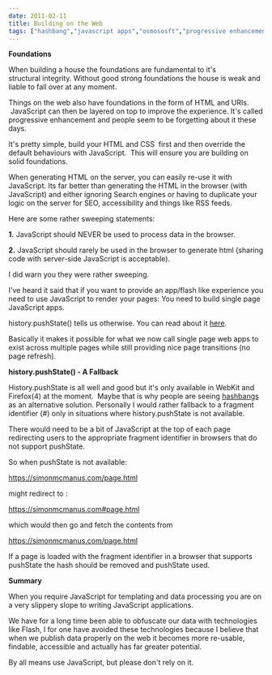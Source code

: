 ```yaml
---
date: 2011-02-11
title: Building on the Web
tags: ["hashbang","javascript apps","osmososft","progressive enhancement","pushState","web apps","post", "web"]
---
```

**Foundations**  
  
When building a house the foundations are fundamental to it's structural integrity. Without good strong foundations the house is weak and liable to fall over at any moment.  
  
Things on the web also have foundations in the form of HTML and URIs.  JavaScript can then be layered on top to improve the experience. It's called progressive enhancement and people seem to be forgetting about it these days.  
  
It's pretty simple, build your HTML and CSS  first and then override the default behaviours with JavaScript.  This will ensure you are building on solid foundations.  
  
When generating HTML on the server, you can easily re-use it with JavaScript. Its far better than generating the HTML in the browser (with JavaScript) and either ignoring Search engines or having to duplicate your logic on the server for SEO, accessibility and things like RSS feeds.  
  
  
  
Here are some rather sweeping statements:  
  
**1.** JavaScript should NEVER be used to process data in the browser.  
  
**2\.** JavaScript should rarely be used in the browser to generate html (sharing code with server-side JavaScript is acceptable).  
  
I did warn you they were rather sweeping.  
  
I've heard it said that if you want to provide an app/flash like experience you need to use JavaScript to render your pages: You need to build single page JavaScript apps.  
  
history.pushState() tells us otherwise. You can read about it [here](https://developer.mozilla.org/en/DOM/Manipulating_the_browser_history "history.pushState docs").  
  
Basically it makes it possible for what we now call single page web apps to exist across multiple pages while still providing nice page transitions (no page refresh).  
  
**history.pushState() - A Fallback**  
  
History.pushState is all well and good but it's only available in WebKit and Firefox(4) at the moment.  Maybe that is why people are seeing [hashbangs](http://www.isolani.co.uk/blog/javascript/BreakingTheWebWithHashBangs) as an alternative solution. Personally I would rather fallback to a fragment identifier (#) only in situations where history.pushState is not available.  
  
There would need to be a bit of JavaScript at the top of each page redirecting users to the appropriate fragment identifier in browsers that do not support pushState.  
  
So when pushState is not available:  
  
https://simonmcmanus.com/page.html  
  
might redirect to :  
  
https://simonmcmanus.com#page.html  
  
which would then go and fetch the contents from  
  
https://simonmcmanus.com/page.html  
  
If a page is loaded with the fragment identifier in a browser that supports pushState the hash should be removed and pushState used.  
  
**Summary**  
  
When you require JavaScript for templating and data processing you are on a very slippery slope to writing JavaScript applications.  
  
We have for a long time been able to obfuscate our data with technologies like Flash, I for one have avoided these technologies because I believe that when we publish data properly on the web it becomes more re-usable, findable, accessible and actually has far greater potential.  
  
By all means use JavaScript, but please don't rely on it.

        